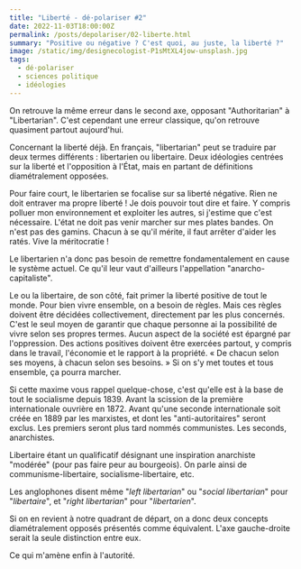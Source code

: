 ```yaml
---
title: "Liberté - dé·polariser #2"
date: 2022-11-03T18:00:00Z
permalink: /posts/depolariser/02-liberte.html
summary: "Positive ou négative ? C'est quoi, au juste, la liberté ?"
image: /static/img/designecologist-P1sMtXL4jow-unsplash.jpg
tags:
  - dé·polariser
  - sciences politique
  - idéologies
---
```


On retrouve la même erreur dans le second axe, opposant "Authoritarian" à "Libertarian".
C'est cependant une erreur classique, qu'on retrouve quasiment partout aujourd'hui.

Concernant la liberté déjà. En français, "libertarian" peut se traduire par deux termes différents : libertarien ou libertaire.
Deux idéologies centrées sur la liberté et l'opposition à l'État, mais en partant de définitions diamétralement opposées.

Pour faire court, le libertarien se focalise sur sa liberté négative.
Rien ne doit entraver ma propre liberté !
Je dois pouvoir tout dire et faire.
Y compris polluer mon environnement et exploiter les autres, si j'estime que c'est nécessaire.
L'état ne doit pas venir marcher sur mes plates bandes.
On n'est pas des gamins.
Chacun à se qu'il mérite, il faut arrêter d'aider les ratés.
Vive la méritocratie !

Le libertarien n'a donc pas besoin de remettre fondamentalement en cause le système actuel.
Ce qu'il leur vaut d'ailleurs l'appellation "anarcho-capitaliste".

Le ou la libertaire, de son côté, fait primer la liberté positive de tout le monde.
Pour bien vivre ensemble, on a besoin de règles.
Mais ces règles doivent être décidées collectivement, directement par les plus concernés.
C'est le seul moyen de garantir que chaque personne ai la possibilité de vivre selon ses propres termes.
Aucun aspect de la société est épargné par l'oppression.
Des actions positives doivent être exercées partout, y compris dans le travail, l'économie et le rapport à la propriété.
« De chacun selon ses moyens, à chacun selon ses besoins. »
Si on s'y met toutes et tous ensemble, ça pourra marcher.

Si cette maxime vous rappel quelque-chose, c'est qu'elle est à la base de tout le socialisme depuis 1839.
Avant la scission de la première internationale ouvrière en 1872.
Avant qu'une seconde internationale soit créée en 1889 par les marxistes, et dont les "anti-autoritaires" seront exclus.
Les premiers seront plus tard nommés communistes.
Les seconds, anarchistes.

Libertaire étant un qualificatif désignant une inspiration anarchiste "modérée" (pour pas faire peur au bourgeois).
On parle ainsi de communisme-libertaire, socialisme-libertaire, etc.

Les anglophones disent même "_left libertarian_" ou "_social libertarian_" pour "_libertaire_", et "_right libertarian_" pour "_libertarien_".

Si on en revient à notre quadrant de départ, on a donc deux concepts diamétralement opposés présentés comme équivalent.
L'axe gauche-droite serait la seule distinction entre eux.

Ce qui m'amène enfin à l'autorité.